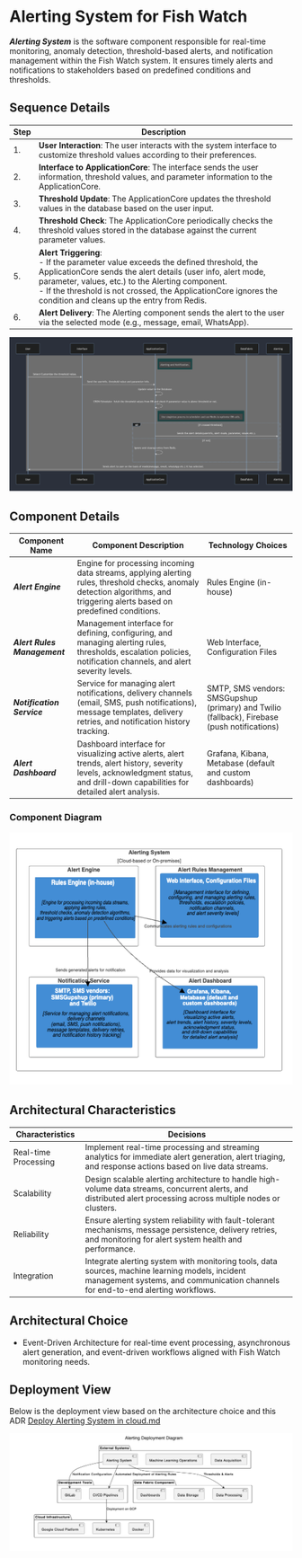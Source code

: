 # Alerting System for Fish Watch

***Alerting System*** is the software component responsible for real-time monitoring, anomaly detection, threshold-based alerts, and notification management within the Fish Watch system. It ensures timely alerts and notifications to stakeholders based on predefined conditions and thresholds.


## Sequence Details
| Step | Description |
| ---- | ----------- |
| 1.   | **User Interaction**: The user interacts with the system interface to customize threshold values according to their preferences. |
| 2.   | **Interface to ApplicationCore**: The interface sends the user information, threshold values, and parameter information to the ApplicationCore. |
| 3.   | **Threshold Update**: The ApplicationCore updates the threshold values in the database based on the user input. |
| 4.   | **Threshold Check**: The ApplicationCore periodically checks the threshold values stored in the database against the current parameter values. |
| 5.   | **Alert Triggering**: <br>   - If the parameter value exceeds the defined threshold, the ApplicationCore sends the alert details (user info, alert mode, parameter, values, etc.) to the Alerting component. <br>   - If the threshold is not crossed, the ApplicationCore ignores the condition and cleans up the entry from Redis. |
| 6.   | **Alert Delivery**: The Alerting component sends the alert to the user via the selected mode (e.g., message, email, WhatsApp). |

![Alert Sequence Diagram](../Assets/alerting-and-notification.png)   
## Component Details

| Component Name  | Component Description | Technology Choices |
| ------------- | ------------- | ------------- |
| ***Alert Engine***  | Engine for processing incoming data streams, applying alerting rules, threshold checks, anomaly detection algorithms, and triggering alerts based on predefined conditions. | Rules Engine (in-house) |
| ***Alert Rules Management***  | Management interface for defining, configuring, and managing alerting rules, thresholds, escalation policies, notification channels, and alert severity levels. | Web Interface, Configuration Files |
| ***Notification Service***  | Service for managing alert notifications, delivery channels (email, SMS, push notifications), message templates, delivery retries, and notification history tracking. | SMTP, SMS vendors: SMSGupshup (primary) and Twilio (fallback), Firebase (push notifications) |
| ***Alert Dashboard***  | Dashboard interface for visualizing active alerts, alert trends, alert history, severity levels, acknowledgment status, and drill-down capabilities for detailed alert analysis. | Grafana, Kibana, Metabase (default and custom dashboards) |

### Component Diagram
![Alert Component Diagram](../Assets/components/alerting.png)

## Architectural Characteristics

| Characteristics  | Decisions |
| ------------- | ------------- |
| Real-time Processing  | Implement real-time processing and streaming analytics for immediate alert generation, alert triaging, and response actions based on live data streams. |
| Scalability  | Design scalable alerting architecture to handle high-volume data streams, concurrent alerts, and distributed alert processing across multiple nodes or clusters. |
| Reliability  | Ensure alerting system reliability with fault-tolerant mechanisms, message persistence, delivery retries, and monitoring for alert system health and performance. |
| Integration  | Integrate alerting system with monitoring tools, data sources, machine learning models, incident management systems, and communication channels for end-to-end alerting workflows. |

## Architectural Choice

- Event-Driven Architecture for real-time event processing, asynchronous alert generation, and event-driven workflows aligned with Fish Watch monitoring needs.

## Deployment View
Below is the deployment view based on the architecture choice and this ADR [Deploy Alerting System in cloud.md](../ADRs/005-alerting-metrics-and-thresholds.md)

![Alerting System Deployment View](../Assets/deployment/alerting.png)
